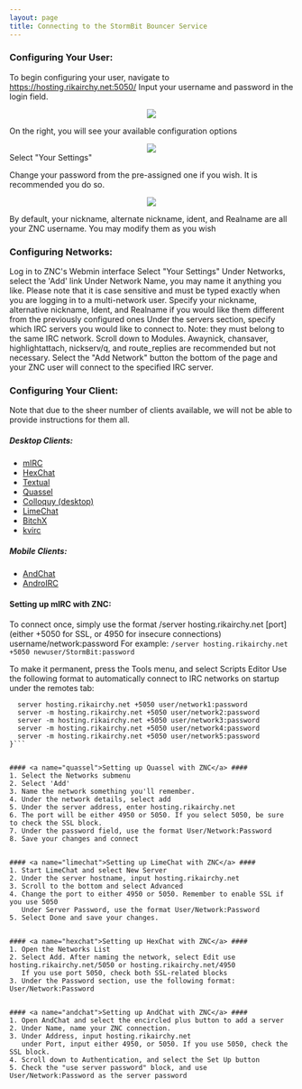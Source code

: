 ```yaml
---
layout: page
title: Connecting to the StormBit Bouncer Service
---
```


### Configuring Your User: ###

To begin configuring your user, navigate to https://hosting.rikairchy.net:5050/
Input your username and password in the login field. <div style="text-align:center">![](http://puu.sh/8pY1i.png)</div>

On the right, you will see your available configuration options <div style="text-align:center">![](http://puu.sh/8pY4r.png)</div> Select "Your Settings"

Change your password from the pre-assigned one if you wish. It is recommended you do so. <div style="text-align:center">![](http://puu.sh/8pY65.png)</div>

By default, your nickname, alternate nickname, ident, and Realname are all your ZNC username. You may modify them as you wish


### Configuring Networks: ###

Log in to ZNC's Webmin interface
Select "Your Settings"
Under Networks, select the 'Add' link
Under Network Name, you may name it anything you like. Please note that it is case sensitive and must be typed exactly when you are logging in to a multi-network user.
Specify your nickname, alternative nickname, Ident, and Realname if you would like them different from the previously configured ones
Under the servers section, specify which IRC servers you would like to connect to. Note: they must belong to the same IRC network.
Scroll down to Modules. Awaynick, chansaver, highlightattach, nickserv/q, and route_replies are recommended but not necessary.
Select the "Add Network" button the bottom of the page and your ZNC user will connect to the specified IRC server.


### Configuring Your Client: ###
Note that due to the sheer number of clients available, we will not be able to provide instructions for them all.

##### Desktop Clients: #####
- [mIRC](#mirc)
- [HexChat](#hexchat) 
- [Textual](#textual)
- [Quassel](#quassel)
- [Colloquy (desktop)](#colloquy-desktop)
- [LimeChat](#limechat)
- [BitchX](#bitchx)
- [kvirc](#kvirc)

##### Mobile Clients: #####
- [AndChat](#andchat)
- [AndroIRC](#androirc)


#### <a name="mirc">Setting up mIRC with ZNC:</a> ####

To connect once, simply use the format /server hosting.rikairchy.net [port] (either +5050 for SSL, or 4950 for insecure connections) username/network:password
For example: ```/server hosting.rikairchy.net +5050 newuser/StormBit:password```

To make it permanent, press the Tools menu, and select Scripts Editor
Use the following format to automatically connect to IRC networks on startup under the remotes tab:
```on *:START:{
  server hosting.rikairchy.net +5050 user/network1:password
  server -m hosting.rikairchy.net +5050 user/network2:password
  server -m hosting.rikairchy.net +5050 user/network3:password
  server -m hosting.rikairchy.net +5050 user/network4:password
  server -m hosting.rikairchy.net +5050 user/network5:password
}```


#### <a name="quassel">Setting up Quassel with ZNC</a> ####
1. Select the Networks submenu 
2. Select 'Add'
3. Name the network something you'll remember.
4. Under the network details, select add
5. Under the server address, enter hosting.rikairchy.net
6. The port will be either 4950 or 5050. If you select 5050, be sure to check the SSL block.
7. Under the password field, use the format User/Network:Password
8. Save your changes and connect


#### <a name="limechat">Setting up LimeChat with ZNC</a> ####
1. Start LimeChat and select New Server
2. Under the server hostname, input hosting.rikairchy.net
3. Scroll to the bottom and select Advanced
4. Change the port to either 4950 or 5050. Remember to enable SSL if you use 5050
   Under Server Password, use the format User/Network:Password
5. Select Done and save your changes.


#### <a name="hexchat">Setting up HexChat with ZNC</a> ####
1. Open the Networks List
2. Select Add. After naming the network, select Edit use hosting.rikairchy.net/5050 or hosting.rikairchy.net/4950
   If you use port 5050, check both SSL-related blocks
3. Under the Password section, use the following format: User/Network:Password


#### <a name="andchat">Setting up AndChat with ZNC</a> ####
1. Open AndChat and select the encircled plus button to add a server
2. Under Name, name your ZNC connection.
3. Under Address, input hosting.rikairchy.net
   under Port, input either 4950, or 5050. If you use 5050, check the SSL block.
4. Scroll down to Authentication, and select the Set Up button
5. Check the "use server password" block, and use User/Network:Password as the server password